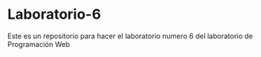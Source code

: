 # Laboratorio-6
Este es un repositorio para hacer el laboratorio numero 6 del laboratorio de Programación Web
